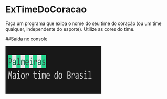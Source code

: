 # ExTimeDoCoracao
Faça um programa que exiba o nome do seu time do coração (ou um time qualquer, independente do esporte). Utilize as cores do time.

##Saída no console

<img src="alviverde.png" width="300" height="150">
